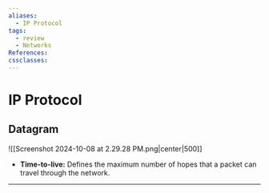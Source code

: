 ```yaml
---
aliases:
  - IP Protocol
tags:
  - review
  - Networks
References: 
cssclasses:
---
```

# IP Protocol

## Datagram
![[Screenshot 2024-10-08 at 2.29.28 PM.png|center|500]]

+ **Time-to-live:** Defines the maximum number of hopes that a packet can travel through the network.

***
